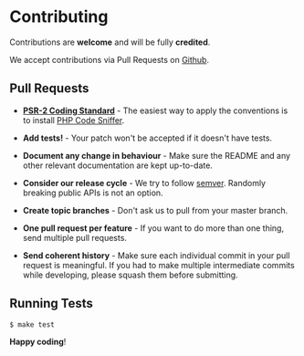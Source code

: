 # Contributing

Contributions are **welcome** and will be fully **credited**.

We accept contributions via Pull Requests on [Github][1].

## Pull Requests

- **[PSR-2 Coding Standard][2]** - The easiest way to apply the conventions is
to install [PHP Code Sniffer][3].

- **Add tests!** - Your patch won't be accepted if it doesn't have tests.

- **Document any change in behaviour** - Make sure the README and any other
relevant documentation are kept up-to-date.

- **Consider our release cycle** - We try to follow [semver][4]. Randomly
breaking public APIs is not an option.

- **Create topic branches** - Don't ask us to pull from your master branch.

- **One pull request per feature** - If you want to do more than one thing, send
multiple pull requests.

- **Send coherent history** - Make sure each individual commit in your pull
request is meaningful. If you had to make multiple intermediate commits while
developing, please squash them before submitting.

## Running Tests

```sh
$ make test
```

**Happy coding**!

[1]: https://github.com/IgorTimoshenko/IMTDataGrid
[2]: https://github.com/php-fig/fig-standards/blob/master/accepted/PSR-2-coding-style-guide.md
[3]: https://github.com/squizlabs/PHP_CodeSniffer
[4]: http://semver.org
